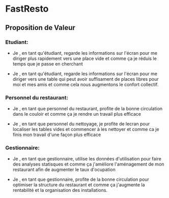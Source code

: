 # FastResto
## Proposition de Valeur

### Etudiant:

* Je , en tant qu'étudiant, regarde les informations sur l'écran pour me diriger plus rapidement vers une place vide et comme ça je réduis le temps que je passe en cherchant

* Je , en tant qu'étudiant, regarde les informations sur l'écran pour me diriger vers une table qui peut avoir suffisament de places libres pour moi et mes amis et comme cela nous augmentons le confort collectif.

### Personnel du restaurant:

* Je , en tant que personnel du restaurant, profite de la bonne circulation dans le couloir et comme ça je rendre un travail plus efficace

* Je , en tant que personnel du nettoyage, je profite de lecran pour localiser les tables vides et commencer à les nettoyer et comme ca je finis mon travail d'une façon plus efficace

### Gestionnaire:

* Je , en tant que gestionnaire, utilise les données d'utilisation pour faire des analyses statisques et comme ça j'amèliore l'aménagement de mon restaurant afin de augmenter le taux d'ocupation

* Je , en tant que gestionnaire, profite de la bonne circulation pour optimiser la structure du restaurant et comme ça j'augmente la rentabilité et la organisation des installations.

